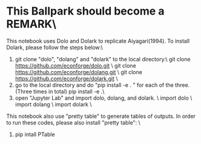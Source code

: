 # This Ballpark should become a REMARK\\

This notebook uses Dolo and Dolark to replicate Aiyagari(1994). To install Dolark, please follow the steps below:\\
1. git clone "dolo", "dolang" and "dolark" to the local directory:\\
   git clone https://github.com/econforge/dolo.git  \\
   git clone https://github.com/econforge/dolang.git   \\
   git clone https://github.com/econforge/dolark.git  \\
2. go to the local directory and do "pip install -e . " for each of the three. (Three times in total)
   pip install -e .\\
3. open "Jupyter Lab" and import dolo, dolang, and dolark. \\
   import dolo \\
   import dolang \\
   import dolark \\
   
This notebook also use "pretty table" to generate tables of outputs. In order to run these codes, please also install "pretty table": \\
1. pip intall PTable